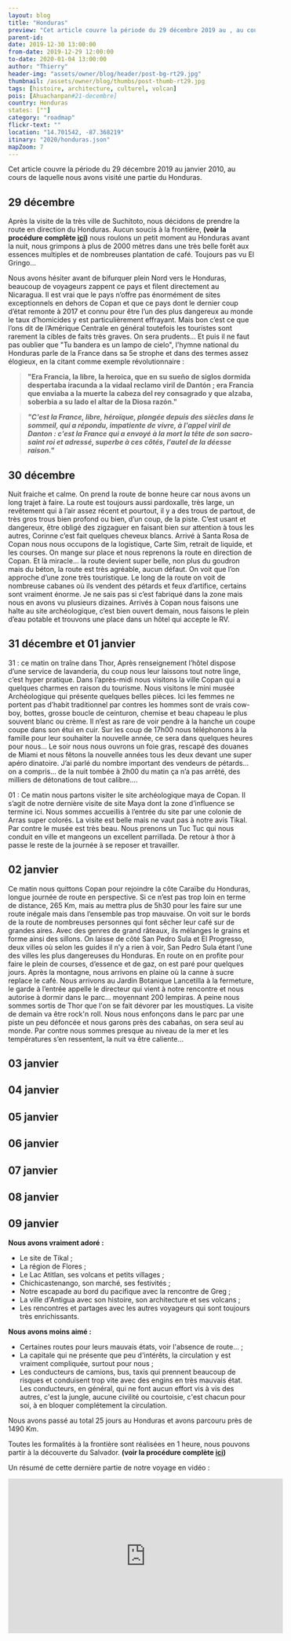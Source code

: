 ```yaml
---
layout: blog
title: "Honduras"
preview: "Cet article couvre la période du 29 décembre 2019 au , au cours de laquelle nous avons traversé et visité le Honduras…"
parent-id:
date: 2019-12-30 13:00:00
from-date: 2019-12-29 12:00:00
to-date: 2020-01-04 13:00:00
author: "Thierry"
header-img: "assets/owner/blog/header/post-bg-rt29.jpg"
thumbnail: /assets/owner/blog/thumbs/post-thumb-rt29.jpg
tags: [histoire, architecture, culturel, volcan]
pois: [Ahuachanpan#21-decembre]
country: Honduras
states: [""]
category: "roadmap"
flickr-text: ""
location: "14.701542, -87.368219"
itinary: "2020/honduras.json"
mapZoom: 7
---
```


Cet article couvre la période du 29 décembre 2019 au janvier 2010, au cours de laquelle nous avons visité une partie du Honduras.

## 29 décembre

Après la visite de la très ville de Suchitoto, nous décidons de prendre la route en direction du Honduras. Aucun soucis à la frontière, **(voir la procédure complète <a href="{{site.baseurl}}{% post_url 2020/2019-12-21-salvador-frontiere %}">ici</a>)** nous roulons un petit moment au Honduras avant la nuit, nous grimpons à plus de 2000 mètres dans une très belle forêt aux essences multiples et de nombreuses plantation de café. Toujours pas vu El Gringo…

Nous avons hésiter avant de bifurquer plein Nord vers le Honduras, beaucoup de voyageurs zappent ce pays et filent directement au Nicaragua. Il est vrai que le pays n’offre pas énormément de sites exceptionnels en dehors de Copan et que ce pays dont le dernier coup d’état remonte à 2017 et connu pour être l’un des plus dangereux au monde le taux d’homicides y est particulièrement effrayant. Mais bon c’est ce que l’ons dit de l’Amérique Centrale en général toutefois les touristes sont rarement la cibles de faits très graves. On sera prudents… Et puis il ne faut pas oublier que "Tu bandera es un lampo de cielo", l'hymne national du Honduras parle de la France dans sa 5e strophe et dans des termes assez élogieux, en la citant comme exemple révolutionnaire :

> **"Era Francia, la libre, la heroica, que en su sueño de siglos dormida despertaba iracunda a la vidaal reclamo viril de Dantón ; era Francia que enviaba a la muerte la cabeza del rey consagrado y que alzaba, soberbia a su lado el altar de la Diosa razón."**

> **_"C'est la France, libre, héroïque, plongée depuis des siècles dans le sommeil, qui a répondu, impatiente de vivre, à l'appel viril de Danton : c'est la France qui a envoyé à la mort la tête de son sacro-saint roi et adressé, superbe à ces côtés, l'autel de la déesse raison."_**

## 30 décembre

Nuit fraiche et calme. On prend la route de bonne heure car nous avons un long trajet à faire. La route est toujours aussi pardoxalle, très large, un revêtement qui à l’air assez récent et pourtout, il y a des trous de partout, de très gros trous bien profond ou bien, d’un coup, de la piste. C’est usant et dangereux, être obligé des zigzaguer en faisant bien sur attention à tous les autres, Corinne c’est fait quelques cheveux blancs. Arrivé à Santa Rosa de Copan nous nous occupons de la logistique, Carte Sim, retrait de liquide, et les courses. On mange sur place et nous reprenons la route en direction de Copan. Et là miracle… la route devient super belle, non plus du goudron mais du béton, la route est très agréable, aucun défaut. On voit que l’on approche d’une zone très touristique. Le long de la route on voit de nombreuse cabanes où ils vendent des pétards et feux d’artifice, certains sont vraiment énorme. Je ne sais pas si c’est fabriqué dans la zone mais nous en avons vu plusieurs dizaines. Arrivés à Copan nous faisons une halte au site archéologique, c’est bien ouvert demain, nous faisons le plein d’eau potable et trouvons une place dans un hôtel qui accepte le RV.

## 31 décembre et 01 janvier

31 : ce matin on traîne dans Thor, Après renseignement l’hôtel dispose d’une service de lavanderia, du coup nous leur laissons tout notre linge, c’est hyper pratique. Dans l’après-midi nous visitons la ville Copan qui a quelques charmes en raison du tourisme. Nous visitons le mini musée Archéologique qui présente quelques belles pièces. Ici les femmes ne portent pas d’habit traditionnel par contres les hommes sont de vrais cow-boy, bottes, grosse boucle de ceinturon, chemise et beau chapeau le plus souvent blanc ou crème. Il n’est as rare de voir pendre à la hanche un coupe coupe dans son étui en cuir. Sur les coup de 17h00 nous téléphonons à la famille pour leur souhaiter la nouvelle année, ce sera dans quelques heures pour nous… Le soir nous nous ouvrons un foie gras, rescapé des douanes de Miami et nous fêtons la nouvelle années tous les deux devant une super apéro dinatoire. J’ai parlé du nombre important des vendeurs de pétards… on a compris… de la nuit tombée à 2h00 du matin ça n’a pas arrêté, des milliers de détonations de tout calibre….

01 : Ce matin nous partons visiter le site archéologique maya de Copan. Il s’agit de notre dernière visite de site Maya dont la zone d’influence se termine ici. Nous sommes accueillis à l’entrée du site par une colonie de Arras super colorés. La visite est belle mais ne vaut pas à notre avis Tikal. Par contre le musée est très beau. Nous prenons un Tuc Tuc qui nous conduit en ville et mangeons un excellent parrillada. De retour à thor à passe le reste de la journée à se reposer et travailler.

## 02 janvier

Ce matin nous quittons Copan pour rejoindre la côte Caraïbe du Honduras, longue journée de route en perspective. Si ce n’est pas trop loin en terme de distance, 265 Km, mais au mettra plus de 5h30 pour les faire sur une route inégale mais dans l’ensemble pas trop mauvaise. On voit sur le bords de la route de nombreuses personnes qui font sêcher leur café sur de grandes aires. Avec des genres de grand râteaux, ils mélanges le grains et forme ainsi des sillons. On laisse de côté San Pedro Sula et El Progresso, deux villes où selon les guides il n’y a rien à voir, San Pedro Sula étant l’une des villes les plus dangereuses du Honduras. En route on en profite pour faire le plein de courses, d’essence et de gaz, on est paré pour quelques jours. Après la montagne, nous arrivons en plaine où la canne à sucre replace le café.
Nous arrivons au Jardin Botanique Lancetilla à la fermeture, le garde à l’entrée appelle le directeur qui vient à notre rencontre et nous autorise à dormir dans le parc... moyennant 200 lempiras. A peine nous sommes sortis de Thor que l'on se fait dévorer par les moustiques. La visite de demain va être rock'n roll. Nous nous enfonçons dans le parc par une piste un peu défoncée et nous garons près des cabañas, on sera seul au monde. Par contre nous sommes presque au niveau de la mer et les températures s’en ressentent, la nuit va être caliente…

## 03 janvier

## 04 janvier

## 05 janvier

## 06 janvier

## 07 janvier

## 08 janvier

## 09 janvier

**Nous avons vraiment adoré :**

- Le site de Tikal ;
- La région de Flores ;
- Le Lac Atitlan, ses volcans et petits villages ;
- Chichicastenango, son marché, ses festivités ;
- Notre escapade au bord du pacifique avec la rencontre de Greg ;
- La ville d'Antigua avec son histoire, son architecture et ses volcans ;
- Les rencontres et partages avec les autres voyageurs qui sont toujours très enrichissants.

**Nous avons moins aimé :**

- Certaines routes pour leurs mauvais états, voir l'absence de route... ;
- La capitale qui ne présente que peu d'intérêts, la circulation y est vraiment compliquée, surtout pour nous ;
- Les conducteurs de camions, bus, taxis qui prennent beaucoup de risques et conduisent trop vite avec des engins en très mauvais état. Les conducteurs, en général, qui ne font aucun effort vis à vis des autres, c'est la jungle, aucune civilité ou courtoisie, c'est chacun pour soi, à en bloquer complétement la circulation.

Nous avons passé au total 25 jours au Honduras et avons parcouru près de 1490 Km.

Toutes les formalités à la frontière sont réalisées en 1 heure, nous pouvons partir à la découverte du Salvador. **(voir la procédure complète <a href="{{site.baseurl}}{% post_url 2020/2019-11-26-guatemala-frontiere %}">ici</a>)**

Un résumé de cette dernière partie de notre voyage en vidéo :

<iframe width="560" height="315" src="https://www.youtube.com/embed/_UMHiW9McL8" frameborder="0" allow="accelerometer; autoplay; encrypted-media; gyroscope; picture-in-picture" allowfullscreen></iframe>
